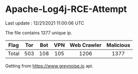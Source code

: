 
# Apache-Log4j-RCE-Attempt

Last update : 12/21/2021 11:00:06 UTC

The file contains 1377 unique ip.

| Flag | Tor | Bot | VPN | Web Crawler | Malicious |
| :-:  | :-: | :-: | :-: | :-:         | :-:       |
| Total| 503  | 108  | 105  | 1206          | 1377        |

Getting from https://www.greynoise.io api.